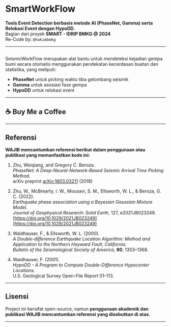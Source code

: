 # SmartWorkFlow

**Tools Event Detection berbasis metode AI (PhaseNet, Gamma) serta Relokasi Event dengan HypoDD.**  
Bagian dari proyek **SMART - IDRIP BMKG @ 2024**  
Re-Code by: `@hakimbmkg`

---

## 

SeismicWorkFlow merupakan alat bantu untuk mendeteksi kejadian gempa bumi secara otomatis menggunakan pendekatan kecerdasan buatan dan statistika, yang meliputi:

- **PhaseNet** untuk picking waktu tiba gelombang seismik
- **Gamma** untuk asosiasi fase gempa
- **HypoDD** untuk relokasi event 

---

## ☕ Buy Me a Coffee

---

## Referensi 

**WAJIB mencantumkan referensi berikut dalam penggunaan atau publikasi yang memanfaatkan kode ini:**

1. Zhu, Weiqiang, and Gregory C. Beroza.  
   *PhaseNet: A Deep-Neural-Network-Based Seismic Arrival Time Picking Method.*  
   arXiv preprint [arXiv:1803.03211](https://arxiv.org/abs/1803.03211) (2018)

2. Zhu, W., McBrearty, I. W., Mousavi, S. M., Ellsworth, W. L., & Beroza, G. C. (2022).  
   *Earthquake phase association using a Bayesian Gaussian Mixture Model.*  
   *Journal of Geophysical Research: Solid Earth*, 127, e2021JB023249.  
   [https://doi.org/10.1029/2021JB023249](https://doi.org/10.1029/2021JB023249)

3. Waldhauser, F., & Ellsworth, W. L. (2000).  
   *A Double-difference Earthquake Location Algorithm: Method and Application to the Northern Hayward Fault, California.*  
   *Bulletin of the Seismological Society of America*, **90**, 1353–1368.

4. Waldhauser, F. (2001).  
   *HypoDD - A Program to Compute Double-Difference Hypocenter Locations.*  
   U.S. Geological Survey Open-File Report 01–113.

---

## Lisensi

Project ini bersifat open-source, namun **penggunaan akademik dan publikasi WAJIB mencantumkan referensi yang disebutkan di atas.**

---



